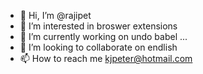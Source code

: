 - 👋 Hi, I’m @rajipet
- 👀 I’m interested in broswer extensions
- 🌱 I’m currently working on undo babel ...
- 💞️ I’m looking to collaborate on endlish
- 📫 How to reach me kjpeter@hotmail.com

<!---
rajipet/rajipet is a ✨ special ✨ repository because its `README.md` (this file) appears on your GitHub profile.
You can click the Preview link to take a look at your changes.
--->
